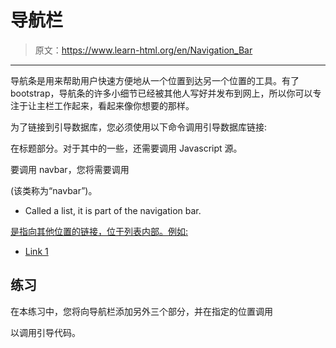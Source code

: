# 导航栏

> 原文：<https://www.learn-html.org/en/Navigation_Bar>

* * *

导航条是用来帮助用户快速方便地从一个位置到达另一个位置的工具。有了 bootstrap，导航条的许多小细节已经被其他人写好并发布到网上，所以你可以专注于让主栏工作起来，看起来像你想要的那样。

为了链接到引导数据库，您必须使用以下命令调用引导数据库链接:

<link rel="stylesheet" href="link to bootstrap goes here">

在标题部分。对于其中的一些，还需要调用 Javascript 源。

要调用 navbar，您将需要调用

<nav class="navbar">(该类称为“navbar”)。</nav>

*   Called a list, it is part of the navigation bar.

[是指向其他位置的链接，位于列表内部。例如:](link)

*   [Link 1](link)

## 练习

在本练习中，您将向导航栏添加另外三个部分，并在指定的位置调用

<nav class="navbar">以调用引导代码。</nav>